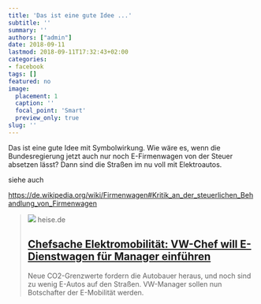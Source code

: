 ```yaml
---
title: 'Das ist eine gute Idee ...'
subtitle: ''
summary: ''
authors: ["admin"]
date: 2018-09-11
lastmod: 2018-09-11T17:32:43+02:00
categories:
- facebook
tags: []
featured: no
image:
  placement: 1
  caption: ''
  focal_point: 'Smart'
  preview_only: true
slug: ''
---
```

Das ist eine gute Idee mit Symbolwirkung.
Wie wäre es, wenn die Bundesregierung jetzt auch nur noch E-Firmenwagen von der Steuer absetzen lässt? Dann sind die Straßen im nu voll mit Elektroautos.

siehe auch

https://de.wikipedia.org/wiki/Firmenwagen#Kritik_an_der_steuerlichen_Behandlung_von_Firmenwagen
> [![](https://heise.cloudimg.io/bound/1200x1200/q85.png-lossy-85.webp-lossy-85.foil1/_www-heise-de_/imgs/18/2/4/9/3/6/2/8/DB2017AL00207_large-564ba8702e9c8106-0097d5f69bbe8d89.jpeg)](https://www.heise.de/newsticker/meldung/Chefsache-Elektromobilitaet-VW-Chef-will-E-Dienstwagen-fuer-Manager-einfuehren-4153099.html)
> heise.de
> ## [Chefsache Elektromobilität: VW-Chef will E-Dienstwagen für Manager einführen](https://www.heise.de/newsticker/meldung/Chefsache-Elektromobilitaet-VW-Chef-will-E-Dienstwagen-fuer-Manager-einfuehren-4153099.html)
>
>Neue CO2-Grenzwerte fordern die Autobauer heraus, und noch sind zu wenig E-Autos auf den Straßen. VW-Manager sollen nun Botschafter der E-Mobilität werden.

